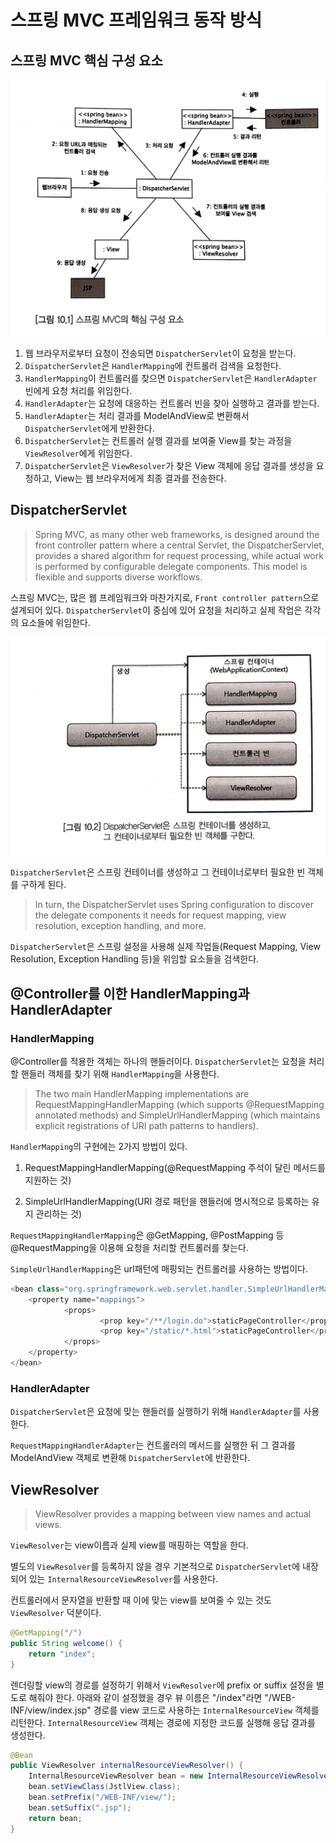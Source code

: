 # 스프링 MVC 프레임워크 동작 방식

## 스프링 MVC 핵심 구성 요소

![](image/10장.jpeg)

1. 웹 브라우저로부터 요청이 전송되면 `DispatcherServlet`이 요청을 받는다.
2. `DispatcherServlet`은 `HandlerMapping`에 컨트롤러 검색을 요청한다.
3. `HandlerMapping`이 컨트롤러를 찾으면 `DispatcherServlet`은 `HandlerAdapter` 빈에게 요청 처리를 위임한다.
4. `HandlerAdapter`는 요청에 대응하는 컨트롤러 빈을 찾아 실행하고 결과를 받는다.
5. `HandlerAdapter`는 처리 결과를 ModelAndView로 변환해서 `DispatcherServlet`에게 반환한다.
6. `DispatcherServlet`는 컨트롤러 실행 결과를 보여줄 View를 찾는 과정을 `ViewResolver`에게 위임한다.
7. `DispatcherServlet`은 `ViewResolver`가 찾은 View 객체에 응답 결과를 생성을 요청하고, View는 웹 브라우저에게 최종 결과를 전송한다.  


## DispatcherServlet

> Spring MVC, as many other web frameworks, is designed around the front controller pattern where a central Servlet, the DispatcherServlet, provides a shared algorithm for request processing, while actual work is performed by configurable delegate components. This model is flexible and supports diverse workflows.

스프링 MVC는, 많은 웹 프레임워크와 마찬가지로, `Front controller pattern`으로 설계되어 있다. `DispatcherServlet`이 중심에 있어 요청을 처리하고 실제 작업은 각각의 요소들에 위임한다.

![](image/10장-2.jpeg)

`DispatcherServlet`은 스프링 컨테이너를 생성하고 그 컨테이너로부터 필요한 빈 객체를 구하게 된다.

> In turn, the DispatcherServlet uses Spring configuration to discover the delegate components it needs for request mapping, view resolution, exception handling, and more.

`DispatcherServlet`은 스프링 설정을 사용해 실제 작업들(Request Mapping, View Resolution, Exception Handling 등)을 위임할 요소들을 검색한다.

## @Controller를 이한 HandlerMapping과 HandlerAdapter

### HandlerMapping

@Controller를 적용한 객체는 하나의 핸들러이다. `DispatcherServlet`는 요청을 처리할 핸들러 객체를 찾기 위해 `HandlerMapping`을 사용한다.

> The two main HandlerMapping implementations are RequestMappingHandlerMapping (which supports @RequestMapping annotated methods) and SimpleUrlHandlerMapping (which maintains explicit registrations of URI path patterns to handlers).

`HandlerMapping`의 구현에는 2가지 방법이 있다.

1. RequestMappingHandlerMapping(@RequestMapping 주석이 달린 메서드를 지원하는 것)

2. SimpleUrlHandlerMapping(URI 경로 패턴을 핸들러에 명시적으로 등록하는 유지 관리하는 것)

`RequestMappingHandlerMapping`은 @GetMapping, @PostMapping 등 @RequestMapping을 이용해 요청을 처리할 컨트롤러를 찾는다.

`SimpleUrlHandlerMapping`은 url패턴에 매핑되는 컨트롤러를 사용하는 방법이다.

```java
<bean class="org.springframework.web.servlet.handler.SimpleUrlHandlerMapping">
	<property name="mappings">
			<props>                                
					<prop key="/**/login.do">staticPageController</prop>
					<prop key="/static/*.html">staticPageController</prop>
			</props>
	</property>
</bean>
```

### HandlerAdapter

`DispatcherServlet`은 요청에 맞는 핸들러를 실행하기 위해 `HandlerAdapter`를 사용한다.

`RequestMappingHandlerAdapter`는 컨트롤러의 메서드를 실행한 뒤 그 결과를 ModelAndView 객체로 변환해 `DispatcherServlet`에 반환한다.

## ViewResolver

> ViewResolver provides a mapping between view names and actual views. 

`ViewResolver`는 view이름과 실제 view를 매핑하는 역할을 한다.

별도의 `ViewResolver`를 등록하지 않을 경우 기본적으로 `DispatcherServlet`에 내장되어 있는 `InternalResourceViewResolver`를 사용한다.

컨트롤러에서 문자열을 반환할 때 이에 맞는 view를 보여줄 수 있는 것도 `ViewResolver` 덕분이다.

```java
@GetMapping("/")
public String welcome() {
    return "index";
}
```

렌더링할 view의 경로를 설정하기 위해서 `ViewResolver`에 prefix or suffix 설정을 별도로 해줘야 한다. 아래와 같이 설정했을 경우 뷰 이름은 "/index"라면 "/WEB-INF/view/index.jsp" 경로를 view 코드로 사용하는 `InternalResourceView` 객체를 리턴한다. `InternalResourceView` 객체는 경로에 지정한 코드를 실행해 응답 결과를 생성한다.
```java
@Bean
public ViewResolver internalResourceViewResolver() {
    InternalResourceViewResolver bean = new InternalResourceViewResolver();
    bean.setViewClass(JstlView.class);
    bean.setPrefix("/WEB-INF/view/");
    bean.setSuffix(".jsp");
    return bean;
}
```